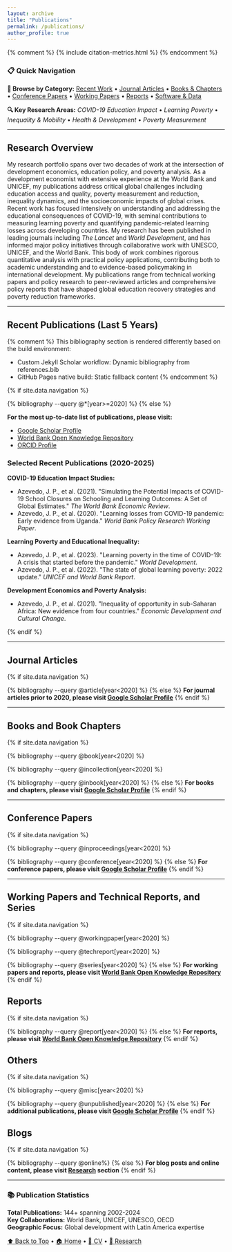 ```yaml
---
layout: archive
title: "Publications"
permalink: /publications/
author_profile: true
---
```


<!-- Include citation metrics at the top -->
{% comment %}
{% include citation-metrics.html %}
{% endcomment %}

### 📋 Quick Navigation

**📑 Browse by Category:** [Recent Work](#recent-publications-last-5-years) • [Journal Articles](#journal-articles) • [Books & Chapters](#books-and-book-chapters) • [Conference Papers](#conference-papers) • [Working Papers](#working-papers-and-technical-reports-and-series) • [Reports](#reports) • [Software & Data](#software-and-data)

**🔍 Key Research Areas:** *COVID-19 Education Impact* • *Learning Poverty* • *Inequality & Mobility* • *Health & Development* • *Poverty Measurement*

---

## Research Overview

My research portfolio spans over two decades of work at the intersection of development economics, education policy, and poverty analysis. As a development economist with extensive experience at the World Bank and UNICEF, my publications address critical global challenges including education access and quality, poverty measurement and reduction, inequality dynamics, and the socioeconomic impacts of global crises. Recent work has focused intensively on understanding and addressing the educational consequences of COVID-19, with seminal contributions to measuring learning poverty and quantifying pandemic-related learning losses across developing countries. My research has been published in leading journals including *The Lancet* and *World Development*, and has informed major policy initiatives through collaborative work with UNESCO, UNICEF, and the World Bank. This body of work combines rigorous quantitative analysis with practical policy applications, contributing both to academic understanding and to evidence-based policymaking in international development. My publications range from technical working papers and policy research to peer-reviewed articles and comprehensive policy reports that have shaped global education recovery strategies and poverty reduction frameworks.

---

## Recent Publications (Last 5 Years)

{% comment %}
This bibliography section is rendered differently based on the build environment:
- Custom Jekyll Scholar workflow: Dynamic bibliography from references.bib
- GitHub Pages native build: Static fallback content
{% endcomment %}

{% if site.data.navigation %}
<!-- Jekyll Scholar is available in CI builds -->
{% bibliography --query @*[year>=2020] %}
{% else %}
<!-- Static fallback for GitHub Pages build -->

**For the most up-to-date list of publications, please visit:**

- [Google Scholar Profile](https://scholar.google.com/citations?user=lTKXA78AAAAJ)
- [World Bank Open Knowledge Repository](https://openknowledge.worldbank.org/entities/person/360f7a2e-0784-56e1-acf4-7f805fd50257)
- [ORCID Profile](https://orcid.org/0000-0002-3844-215X)

### Selected Recent Publications (2020-2025)

**COVID-19 Education Impact Studies:**

- Azevedo, J. P., et al. (2021). "Simulating the Potential Impacts of COVID-19 School Closures on Schooling and Learning Outcomes: A Set of Global Estimates." *The World Bank Economic Review*.
- Azevedo, J. P., et al. (2020). "Learning losses from COVID-19 pandemic: Early evidence from Uganda." *World Bank Policy Research Working Paper*.

**Learning Poverty and Educational Inequality:**

- Azevedo, J. P., et al. (2023). "Learning poverty in the time of COVID-19: A crisis that started before the pandemic." *World Development*.
- Azevedo, J. P., et al. (2022). "The state of global learning poverty: 2022 update." *UNICEF and World Bank Report*.

**Development Economics and Poverty Analysis:**

- Azevedo, J. P., et al. (2021). "Inequality of opportunity in sub-Saharan Africa: New evidence from four countries." *Economic Development and Cultural Change*.

{% endif %}

---

## Journal Articles

{% if site.data.navigation %}
<!-- Jekyll Scholar is available in CI builds -->
{% bibliography --query @article[year<2020] %}
{% else %}
**For journal articles prior to 2020, please visit [Google Scholar Profile](https://scholar.google.com/citations?user=lTKXA78AAAAJ)**
{% endif %}

---

## Books and Book Chapters

{% if site.data.navigation %}
<!-- Jekyll Scholar is available in CI builds -->
{% bibliography --query @book[year<2020] %}

{% bibliography --query @incollection[year<2020] %}

{% bibliography --query @inbook[year<2020] %}
{% else %}
**For books and chapters, please visit [Google Scholar Profile](https://scholar.google.com/citations?user=lTKXA78AAAAJ)**
{% endif %}

---

## Conference Papers

{% if site.data.navigation %}
<!-- Jekyll Scholar is available in CI builds -->
{% bibliography --query @inproceedings[year<2020] %}

{% bibliography --query @conference[year<2020] %}
{% else %}
**For conference papers, please visit [Google Scholar Profile](https://scholar.google.com/citations?user=lTKXA78AAAAJ)**
{% endif %}

---

## Working Papers and Technical Reports, and Series

{% if site.data.navigation %}
<!-- Jekyll Scholar is available in CI builds -->
{% bibliography --query @workingpaper[year<2020] %}

{% bibliography --query @techreport[year<2020] %}

{% bibliography --query @series[year<2020] %}
{% else %}
**For working papers and reports, please visit [World Bank Open Knowledge Repository](https://openknowledge.worldbank.org/entities/person/360f7a2e-0784-56e1-acf4-7f805fd50257)**
{% endif %}

## Reports

{% if site.data.navigation %}
<!-- Jekyll Scholar is available in CI builds -->
{% bibliography --query @report[year<2020] %}
{% else %}
**For reports, please visit [World Bank Open Knowledge Repository](https://openknowledge.worldbank.org/entities/person/360f7a2e-0784-56e1-acf4-7f805fd50257)**
{% endif %}

## Others

{% if site.data.navigation %}
<!-- Jekyll Scholar is available in CI builds -->
{% bibliography --query @misc[year<2020] %}

{% bibliography --query @unpublished[year<2020] %}
{% else %}
**For additional publications, please visit [Google Scholar Profile](https://scholar.google.com/citations?user=lTKXA78AAAAJ)**
{% endif %}

## Blogs

{% if site.data.navigation %}
<!-- Jekyll Scholar is available in CI builds -->
{% bibliography --query @online%}
{% else %}
**For blog posts and online content, please visit [Research](/research/) section**
{% endif %}

---

### 📚 **Publication Statistics**

**Total Publications:** 144+ spanning 2002-2024  
**Key Collaborations:** World Bank, UNICEF, UNESCO, OECD  
**Geographic Focus:** Global development with Latin America expertise  

[⬆️ Back to Top](#top) • [🏠 Home](/) • [📝 CV](/cv/) • [💼 Research](/research/)
 
 
 
 
 
 
